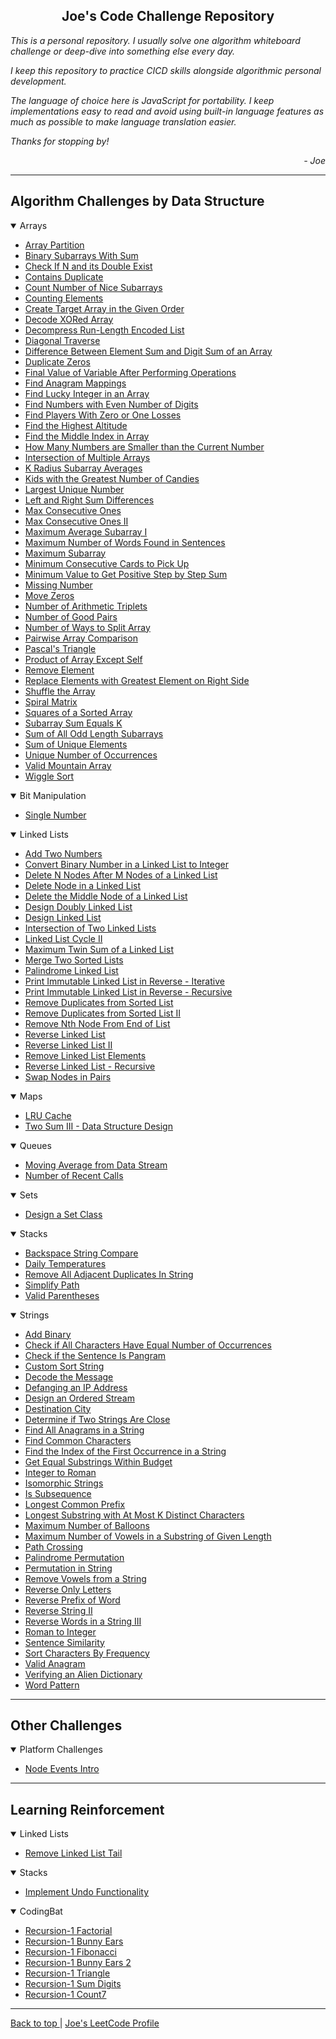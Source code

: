 <section id="top">
    <h2 align="center"> Joe's Code Challenge Repository </h2>
    <p> <em>
        This is a personal repository. I usually solve one algorithm
        whiteboard challenge or deep-dive into something else every day.
        </em> </p>
    <p><em>
        I keep this repository to practice CICD skills alongside algorithmic
        personal development.
        </em> </p>
    <p><em>
        The language of choice here is JavaScript for portability. I keep
        implementations easy to read and avoid using built-in language features
        as much as possible to make language translation easier.
        </em></p>
    <p><em>
        Thanks for stopping by!
        </em></p>
    <div align="right">
        <em> - Joe </em>
    </div>
</section>

<hr />

## Algorithm Challenges by Data Structure

<details open>
    <summary> Arrays </summary>
    <ul>
    <li>
        <a href="./js/algo-challenges/array-partition">Array Partition</a>
    </li>
    <li>
        <a href="./js/algo-challenges/binary-subarrays-with-sum">Binary Subarrays With Sum</a>
    </li>
    <li>
        <a href="./js/algo-challenges/check-if-n-and-its-double-exist">Check If N and its Double Exist</a>
    </li>
    <li>
        <a href="./js/algo-challenges/contains-duplicate">Contains Duplicate</a>
    </li>
    <li>
        <a href="./js/algo-challenges/count-number-of-nice-subarrays">Count Number of Nice Subarrays</a>
    </li>
    <li>
        <a href="./js/algo-challenges/counting-elements">Counting Elements</a>
    </li>
    <li>
        <a href="./js/algo-challenges/create-target-array-in-the-given-order">Create Target Array in the Given Order</a>
    </li>
    <li>
        <a href="./js/algo-challenges/decode-xored-array">Decode XORed Array</a>
    </li>
    <li>
        <a href="./js/algo-challenges/decompress-run-length-encoded-list">Decompress Run-Length Encoded List</a>
    </li>
    <li>
        <a href="./js/algo-challenges/diagonal-traverse">Diagonal Traverse</a>
    </li>
    <li>
        <a href="./js/algo-challenges/difference-between-element-sum-and-digit-sum-of-an-array">Difference Between Element Sum and Digit Sum of an Array</a>
    </li>
    <li>
        <a href="./js/algo-challenges/duplicate-zeros">Duplicate Zeros</a>
    </li>
    <li>
        <a href="./js/algo-challenges/final-value-of-variable-after-performing-operations">Final Value of Variable After Performing Operations</a>
    </li>
    <li>
        <a href="./js/algo-challenges/find-anagram-mappings">Find Anagram Mappings</a>
    </li>
    <li>
        <a href="./js/algo-challenges/find-lucky-integer-in-an-array">Find Lucky Integer in an Array</a>
    </li>
    <li>
        <a href="./js/algo-challenges/find-numbers-with-even-number-of-digits">Find Numbers with Even Number of Digits</a>
    </li>
    <li>
        <a href="./js/algo-challenges/find-players-with-zero-or-one-losses">Find Players With Zero or One Losses</a>
    </li>
    <li>
        <a href="./js/algo-challenges/find-the-highest-altitude">Find the Highest Altitude</a>
    </li>
    <li>
        <a href="./js/algo-challenges/find-the-middle-index-in-array">Find the Middle Index in Array</a>
    </li>
    <li>
        <a href="./js/algo-challenges/how-many-numbers-are-smaller-than-the-current-number">How Many Numbers are Smaller than the Current Number</a>
    </li>
    <li>
        <a href="./js/algo-challenges/intersection-of-multiple-arrays">Intersection of Multiple Arrays</a>
    </li>
    <li>
        <a href="./js/algo-challenges/k-radius-subarray-averages">K Radius Subarray Averages</a>
    </li>
    <li>
        <a href="./js/algo-challenges/kids-with-the-greatest-number-of-candies">Kids with the Greatest Number of Candies</a>
    </li>
    <li>
        <a href="./js/algo-challenges/largest-unique-number">Largest Unique Number</a>
    </li>
    <li>
        <a href="./js/algo-challenges/left-and-right-sum-differences">Left and Right Sum Differences</a>
    </li>
    <li>
        <a href="./js/algo-challenges/max-consecutive-ones">Max Consecutive Ones</a>
    </li>
    <li>
        <a href="./js/algo-challenges/max-consecutive-ones-ii">Max Consecutive Ones II</a>
    </li>
    <li>
        <a href="./js/algo-challenges/maximum-average-subarray-i">Maximum Average Subarray I</a>
    </li>
    <li>
        <a href="./js/algo-challenges/maximum-number-of-words-found-in-sentences">Maximum Number of Words Found in Sentences</a>
    </li>
    <li>
        <a href="./js/algo-challenges/maximum-subarray">Maximum Subarray</a>
    </li>
    <li>
        <a href="./js/algo-challenges/minimum-consecutive-cards-to-pick-up">Minimum Consecutive Cards to Pick Up</a>
    </li>
    <li>
        <a href="./js/algo-challenges/minimum-value-to-get-positive-step-by-step-sum">Minimum Value to Get Positive Step by Step Sum</a>
    </li>
    <li>
        <a href="./js/algo-challenges/missing-number">Missing Number</a>
    </li>
    <li>
        <a href="./js/algo-challenges/move-zeros">Move Zeros</a>
    </li>
    <li>
        <a href="./js/algo-challenges/number-of-arithmetic-triplets">Number of Arithmetic Triplets</a>
    </li>
    <li>
        <a href="./js/algo-challenges/number-of-good-pairs">Number of Good Pairs</a>
    </li>
    <li>
        <a href="./js/algo-challenges/number-of-ways-to-split-array">Number of Ways to Split Array</a>
    </li>
    <li>
        <a href="./js/algo-challenges/pairwise-array-comparison">Pairwise Array Comparison</a>
    </li>
    <li>
        <a href="./js/algo-challenges/pascals-triangle">Pascal's Triangle</a>
    </li>
    <li>
        <a href="./js/algo-challenges/product-of-array-except-self">Product of Array Except Self</a>
    </li>
    <li>
        <a href="./js/algo-challenges/remove-element">Remove Element</a>
    </li>
    <li>
        <a href="./js/algo-challenges/replace-elements-with-greatest-element-on-right-side">Replace Elements with Greatest Element on Right Side</a>
    </li>
    <li>
        <a href="./js/algo-challenges/shuffle-the-array">Shuffle the Array</a>
    </li>
    <li>
        <a href="./js/algo-challenges/spiral-matrix">Spiral Matrix</a>
    </li>
    <li>
        <a href="./js/algo-challenges/squares-of-a-sorted-array">Squares of a Sorted Array</a>
    </li>
    <li>
        <a href="./js/algo-challenges/subarray-sum-equals-k">Subarray Sum Equals K</a>
    </li>
    <li>
        <a href="./js/algo-challenges/sum-of-all-odd-length-subarrays">Sum of All Odd Length Subarrays</a>
    </li>
    <li>
        <a href="./js/algo-challenges/sum-of-unique-elements">Sum of Unique Elements</a>
    </li>
    <li>
        <a href="./js/algo-challenges/unique-number-of-occurrences">Unique Number of Occurrences</a>
    </li>
    <li>
        <a href="./js/algo-challenges/valid-mountain-array">Valid Mountain Array</a>
    </li>
    <li>
        <a href="./js/algo-challenges/wiggle-sort">Wiggle Sort</a>
    </li>
    </ul>
</details>
<details open>
    <summary> Bit Manipulation </summary>
    <ul>
    <li>
        <a href="./js/algo-challenges/single-number">Single Number</a>
    </li>
    </ul>
</details>
<details open>
    <summary> Linked Lists </summary>
    <ul>
    <li>
        <a href="./js/algo-challenges/add-two-numbers">Add Two Numbers</a>
    </li>
    <li>
        <a href="./js/algo-challenges/convert-binary-number-in-a-linked-list-to-integer">Convert Binary Number in a Linked List to Integer</a>
    </li>
    <li>
        <a href="./js/algo-challenges/delete-n-nodes-after-m-nodes-of-a-linked-list">Delete N Nodes After M Nodes of a Linked List</a>
    </li>
    <li>
        <a href="./js/algo-challenges/delete-node-in-a-linked-list">Delete Node in a Linked List</a>
    </li>
    <li>
        <a href="./js/algo-challenges/delete-the-middle-node-of-a-linked-list">Delete the Middle Node of a Linked List</a>
    </li>
    <li>
        <a href="./js/ds-challenges/design-doubly-linked-list">Design Doubly Linked List</a>
    </li>
    <li>
        <a href="./js/ds-challenges/design-linked-list">Design Linked List</a>
    </li>
    <li>
        <a href="./js/algo-challenges/intersection-of-two-linked-lists">Intersection of Two Linked Lists</a>
    </li>
    <li>
        <a href="./js/algo-challenges/linked-list-cycle-ii">Linked List Cycle II</a>
    </li>
    <li>
        <a href="./js/algo-challenges/maximum-twin-sum-of-a-linked-list">Maximum Twin Sum of a Linked List</a>
    </li>
    <li>
        <a href="./js/algo-challenges/merge-two-sorted-lists">Merge Two Sorted Lists</a>
    </li>
    <li>
        <a href="./js/algo-challenges/palindrome-linked-list">Palindrome Linked List</a>
    </li>
    <li>
        <a href="./js/algo-challenges/print-immutable-linked-list-in-reverse-iterative">Print Immutable Linked List in Reverse - Iterative</a>
    </li>
    <li>
        <a href="./js/algo-challenges/print-immutable-linked-list-in-reverse-recursive">Print Immutable Linked List in Reverse - Recursive</a>
    </li>
    <li>
        <a href="./js/algo-challenges/remove-duplicates-from-sorted-list">Remove Duplicates from Sorted List</a>
    </li>
    <li>
        <a href="./js/algo-challenges/remove-duplicates-from-sorted-list-ii">Remove Duplicates from Sorted List II</a>
    </li>
    <li>
        <a href="./js/algo-challenges/remove-nth-node-from-end-of-list">Remove Nth Node From End of List</a>
    </li>
    <li>
        <a href="./js/algo-challenges/reverse-linked-list">Reverse Linked List</a>
    </li>
    <li>
        <a href="./js/algo-challenges/reverse-linked-list-ii">Reverse Linked List II</a>
    </li>
    <li>
        <a href="./js/algo-challenges/remove-linked-list-elements">Remove Linked List Elements</a>
    </li>
    <li>
        <a href="./js/algo-challenges/reverse-linked-list-recursive">Reverse Linked List - Recursive</a>
    </li>
    <li>
        <a href="./js/algo-challenges/swap-nodes-in-pairs">Swap Nodes in Pairs</a>
    </li>
    </ul>
</details>
<details open>
    <summary> Maps </summary>
    <ul>
    <li>
        <a href="./js/algo-challenges/lru-cache">LRU Cache</a>
    </li>
    <li>
        <a href="./js/ds-challenges/two-sum-iii-data-structure-design">Two Sum III - Data Structure Design</a>
    </li>
    </ul>
</details>
<details open>
    <summary> Queues </summary>
    <ul>
    <li>
        <a href="./js/algo-challenges/moving-average-from-data-stream">Moving Average from Data Stream</a>
    </li>
    <li>
        <a href="./js/algo-challenges/number-of-recent-calls">Number of Recent Calls</a>
    </li>
    </ul>
</details>
<details open>
    <summary> Sets </summary>
    <ul>
    <li>
        <a href="./js/ds-challenges/design-a-set-class">Design a Set Class</a>
    </li>
    </ul>
</details>
<details open>
    <summary> Stacks </summary>
    <ul>
    <li>
        <a href="./js/algo-challenges/backspace-string-compare">Backspace String Compare</a>
    </li>
    <li>
        <a href="./js/algo-challenges/daily-temperatures">Daily Temperatures</a>
    </li>
    <li>
        <a href="./js/algo-challenges/remove-all-adjacent-duplicates-in-string">Remove All Adjacent Duplicates In String</a>
    </li>
    <li>
        <a href="./js/algo-challenges/simplify-path">Simplify Path</a>
    </li>
    <li>
        <a href="./js/algo-challenges/valid-parentheses">Valid Parentheses</a>
    </li>
    </ul>
</details>
<details open>
    <summary> Strings </summary>
    <ul>
    <li>
        <a href="./js/algo-challenges/add-binary">Add Binary</a>
    </li>
    <li>
        <a href="./js/algo-challenges/check-if-all-characters-have-equal-number-of-occurrences">Check if All Characters Have Equal Number of Occurrences</a>
    </li>
    <li>
        <a href="./js/algo-challenges/check-if-the-sentence-is-pangram">Check if the Sentence Is Pangram</a>
    </li>
    <li>
        <a href="./js/algo-challenges/custom-sort-string">Custom Sort String</a>
    </li>
    <li>
        <a href="./js/algo-challenges/decode-the-message">Decode the Message</a>
    </li>
    <li>
        <a href="./js/algo-challenges/defanging-an-ip-address">Defanging an IP Address</a>
    </li>
    <li>
        <a href="./js/algo-challenges/design-an-ordered-stream">Design an Ordered Stream</a>
    </li>
    <li>
        <a href="./js/algo-challenges/destination-city">Destination City</a>
    </li>
    <li>
        <a href="./js/algo-challenges/determine-if-two-strings-are-close">Determine if Two Strings Are Close</a>
    </li>
    <li>
        <a href="./js/algo-challenges/find-all-anagrams-in-string">Find All Anagrams in a String</a>
    </li>
    <li>
        <a href="./js/algo-challenges/find-common-characters">Find Common Characters</a>
    </li>
    <li>
        <a href="./js/algo-challenges/find-the-index-of-the-first-occurrence-in-a-string">Find the Index of the First Occurrence in a String</a>
    </li>
    <li>
        <a href="./js/algo-challenges/get-equal-substrings-within-budget">Get Equal Substrings Within Budget</a>
    </li>
    <li>
        <a href="./js/algo-challenges/integer-to-roman">Integer to Roman</a>
    </li>
    <li>
        <a href="./js/algo-challenges/isomorphic-strings">Isomorphic Strings</a>
    </li>
    <li>
        <a href="./js/algo-challenges/is-subsequence">Is Subsequence</a>
    </li>
    <li>
        <a href="./js/algo-challenges/longest-common-prefix">Longest Common Prefix</a>
    </li>
    <li>
        <a href="./js/algo-challenges/longest-substring-with-at-most-k-distinct-characters">Longest Substring with At Most K Distinct Characters</a>
    </li>
    <li>
        <a href="./js/algo-challenges/maximum-number-of-balloons">Maximum Number of Balloons</a>
    </li>
    <li>
        <a href="./js/algo-challenges/maximum-number-of-vowels-in-a-substring-of-given-length">Maximum Number of Vowels in a Substring of Given Length</a>
    </li>
    <li>
        <a href="./js/algo-challenges/path-crossing">Path Crossing</a>
    </li>
    <li>
        <a href="./js/algo-challenges/palindrome-permutation">Palindrome Permutation</a>
    </li>
    <li>
        <a href="./js/algo-challenges/permutation-in-string">Permutation in String</a>
    </li>
    <li>
        <a href="./js/algo-challenges/remove-vowels-from-a-string">Remove Vowels from a String</a>
    </li>
    <li>
        <a href="./js/algo-challenges/reverse-only-letters">Reverse Only Letters</a>
    </li>
    <li>
        <a href="./js/algo-challenges/reverse-prefix-of-word">Reverse Prefix of Word</a>
    </li>
    <li>
        <a href="./js/algo-challenges/reverse-string-ii">Reverse String II</a>
    </li>
    <li>
        <a href="./js/algo-challenges/reverse-words-in-a-string-iii">Reverse Words in a String III</a>
    </li>
    <li>
        <a href="./js/algo-challenges/roman-to-integer">Roman to Integer</a>
    </li>
    <li>
        <a href="./js/algo-challenges/sentence-similarity">Sentence Similarity</a>
    </li>
    <li>
        <a href="./js/algo-challenges/sort-characters-by-frequency">Sort Characters By Frequency</a>
    </li>
    <li>
        <a href="./js/algo-challenges/valid-anagram">Valid Anagram</a>
    </li>
    <li>
        <a href="./js/algo-challenges/verifying-an-alien-dictionary">Verifying an Alien Dictionary</a>
    </li>
    <li>
        <a href="./js/algo-challenges/word-pattern">Word Pattern</a>
    </li>
    </ul>
</details>

<hr />

## Other Challenges

<details open>
    <summary> Platform Challenges </summary>
    <ul>
        <li>
            <a href="./js/platform-challenges/node/node-events/intro">Node Events Intro</a>
        </li>
    </ul>
</details>
<hr />

## Learning Reinforcement

<details open>
    <summary> Linked Lists </summary>
    <ul>
        <li>
            <a href="./js/learning/dsa/linked-lists/remove-linked-list-tail">Remove Linked List Tail</a>
        </li>
    </ul>
</details>
<details open>
    <summary> Stacks </summary>
    <ul>
        <li>
            <a href="./js/learning/dsa/stacks/implement-undo-functionality">Implement Undo Functionality</a>
        </li>
    </ul>
</details>
<details open>
    <summary>CodingBat</summary>
    <ul>
        <li>
            <a href="./js/learning/codingbat/recursion-1-factorial">Recursion-1 Factorial</a>
        </li>
        <li>
            <a href="./js/learning/codingbat/recursion-1-bunny-ears">Recursion-1 Bunny Ears</a>
        </li>
        <li>
            <a href="./js/learning/codingbat/recursion-1-fibonacci">Recursion-1 Fibonacci</a>
        </li>
        <li>
            <a href="./js/learning/codingbat/recursion-1-bunny-ears-2">Recursion-1 Bunny Ears 2</a>
        </li>
        <li>
            <a href="./js/learning/codingbat/recursion-1-triangle">Recursion-1 Triangle</a>
        </li>
        <li>
            <a href="./js/learning/codingbat/recursion-1-sum-digits">Recursion-1 Sum Digits</a>
        </li>
        <li>
            <a href="./js/learning/codingbat/recursion-1-count7">Recursion-1 Count7</a>
        </li>
    </ul>
</details>
<hr />

<div id="footer-nav">
    <a href="#top"> Back to top </a> |
    <a href="https://leetcode.com/joeivans/"> Joe's LeetCode Profile </a>
</div>

